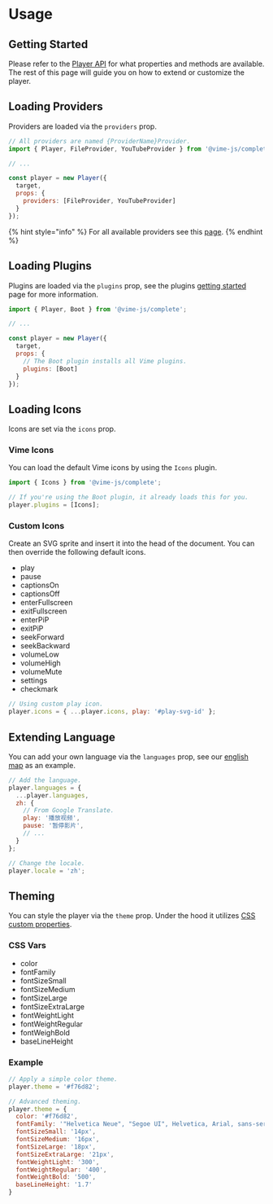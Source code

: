 # Usage

## Getting Started

Please refer to the [Player API](./api/player.md) for what properties and methods are available. The
rest of this page will guide you on how to extend or customize the player.

## Loading Providers

Providers are loaded via the `providers` prop.

```js
// All providers are named {ProviderName}Provider.
import { Player, FileProvider, YouTubeProvider } from '@vime-js/complete';

// ...

const player = new Player({ 
  target,
  props: {
    providers: [FileProvider, YouTubeProvider]
  }
});
```

{% hint style="info" %}
For all available providers see this [page](standard/providers/../../../../vime-standard/src/providers/index.js).
{% endhint %}

## Loading Plugins

Plugins are loaded via the `plugins` prop, see the plugins [getting started](../plugins/getting-started.md) 
page for more information.

```js
import { Player, Boot } from '@vime-js/complete';

// ...

const player = new Player({ 
  target,
  props: {
    // The Boot plugin installs all Vime plugins.
    plugins: [Boot]
  }
});
```

## Loading Icons

Icons are set via the `icons` prop. 

### Vime Icons

You can load the default Vime icons by using the `Icons` plugin.

```js
import { Icons } from '@vime-js/complete';

// If you're using the Boot plugin, it already loads this for you.
player.plugins = [Icons];
```

### Custom Icons

Create an SVG sprite and insert it into the head of the document. You can then override the 
following default icons.

- play
- pause
- captionsOn
- captionsOff
- enterFullscreen
- exitFullscreen
- enterPiP
- exitPiP
- seekForward
- seekBackward
- volumeLow
- volumeHigh
- volumeMute
- settings
- checkmark

```js
// Using custom play icon.
player.icons = { ...player.icons, play: '#play-svg-id' };
```

## Extending Language

You can add your own language via the `languages` prop, see our 
[english map](https://github.com/vime-js/vime/blob/master/packages/vime-complete/src/lang/en.js) as an example.

```js
// Add the language.
player.languages = {
  ...player.languages,
  zh: {
    // From Google Translate.
    play: '播放视频',
    pause: '暂停影片',
    // ...
  }
};

// Change the locale.
player.locale = 'zh';
```

## Theming

You can style the player via the `theme` prop. Under the hood it utilizes [CSS custom properties][mdn-css-custom-props].

### CSS Vars

- color
- fontFamily
- fontSizeSmall
- fontSizeMedium
- fontSizeLarge
- fontSizeExtraLarge
- fontWeightLight
- fontWeightRegular
- fontWeighBold
- baseLineHeight

### Example

```js
// Apply a simple color theme.
player.theme = '#f76d82';

// Advanced theming.
player.theme = {
  color: '#f76d82',
  fontFamily: '"Helvetica Neue", "Segoe UI", Helvetica, Arial, sans-serif',
  fontSizeSmall: '14px',
  fontSizeMedium: '16px',
  fontSizeLarge: '18px',
  fontSizeExtraLarge: '21px',
  fontWeightLight: '300',
  fontWeightRegular: '400',
  fontWeightBold: '500',
  baseLineHeight: '1.7'
}
```

[mdn-css-custom-props]: https://developer.mozilla.org/en-US/docs/Web/CSS/--*
